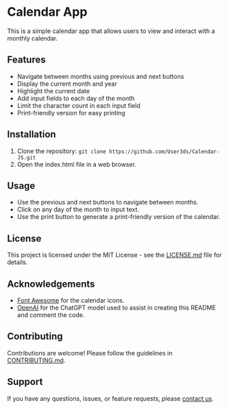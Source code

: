 # Calendar App

This is a simple calendar app that allows users to view and interact with a monthly calendar.

## Features

- Navigate between months using previous and next buttons
- Display the current month and year
- Highlight the current date
- Add input fields to each day of the month
- Limit the character count in each input field
- Print-friendly version for easy printing

## Installation

1. Clone the repository: `git clone https://github.com/User3ds/Calendar-JS.git`
2. Open the index.html file in a web browser.

## Usage

- Use the previous and next buttons to navigate between months.
- Click on any day of the month to input text.
- Use the print button to generate a print-friendly version of the calendar.

## License

This project is licensed under the MIT License - see the [LICENSE.md](LICENSE.md) file for details.

## Acknowledgements

- [Font Awesome](https://fontawesome.com) for the calendar icons.
- [OpenAI](https://openai.com) for the ChatGPT model used to assist in creating this README and comment the code.

## Contributing

Contributions are welcome! Please follow the guidelines in [CONTRIBUTING.md](CONTRIBUTING.md).

## Support

If you have any questions, issues, or feature requests, please [contact us](mailto:your-email@example.com).

